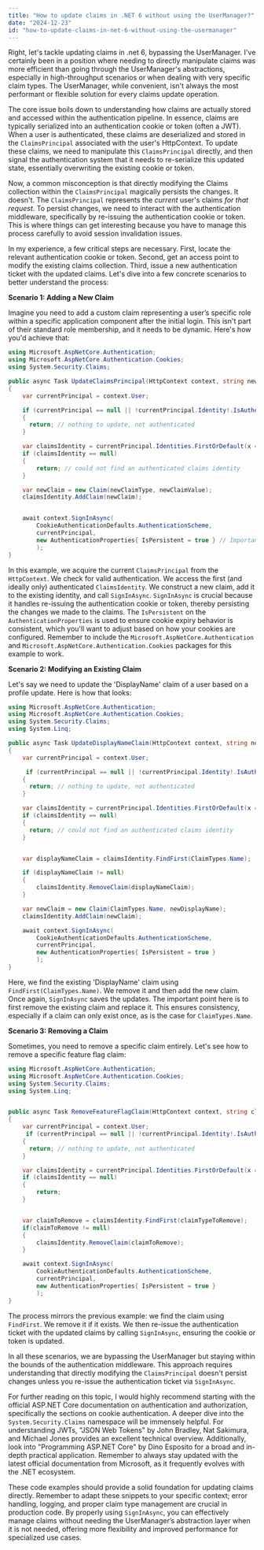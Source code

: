 ```yaml
---
title: "How to update claims in .NET 6 without using the UserManager?"
date: "2024-12-23"
id: "how-to-update-claims-in-net-6-without-using-the-usermanager"
---
```


Right, let's tackle updating claims in .net 6, bypassing the UserManager. I've certainly been in a position where needing to directly manipulate claims was more efficient than going through the UserManager's abstractions, especially in high-throughput scenarios or when dealing with very specific claim types. The UserManager, while convenient, isn't always the most performant or flexible solution for every claims update operation.

The core issue boils down to understanding how claims are actually stored and accessed within the authentication pipeline. In essence, claims are typically serialized into an authentication cookie or token (often a JWT). When a user is authenticated, these claims are deserialized and stored in the `ClaimsPrincipal` associated with the user's HttpContext. To update these claims, we need to manipulate this `ClaimsPrincipal` directly, and then signal the authentication system that it needs to re-serialize this updated state, essentially overwriting the existing cookie or token.

Now, a common misconception is that directly modifying the Claims collection within the `ClaimsPrincipal` magically persists the changes. It doesn't. The `ClaimsPrincipal` represents the *current* user's claims *for that request*. To persist changes, we need to interact with the authentication middleware, specifically by re-issuing the authentication cookie or token. This is where things can get interesting because you have to manage this process carefully to avoid session invalidation issues.

In my experience, a few critical steps are necessary. First, locate the relevant authentication cookie or token. Second, get an access point to modify the existing claims collection. Third, issue a new authentication ticket with the updated claims. Let's dive into a few concrete scenarios to better understand the process:

**Scenario 1: Adding a New Claim**

Imagine you need to add a custom claim representing a user’s specific role within a specific application component after the initial login. This isn't part of their standard role membership, and it needs to be dynamic. Here's how you'd achieve that:

```csharp
using Microsoft.AspNetCore.Authentication;
using Microsoft.AspNetCore.Authentication.Cookies;
using System.Security.Claims;

public async Task UpdateClaimsPrincipal(HttpContext context, string newClaimType, string newClaimValue)
{
    var currentPrincipal = context.User;

    if (currentPrincipal == null || !currentPrincipal.Identity!.IsAuthenticated)
    {
      return; // nothing to update, not authenticated
    }

    var claimsIdentity = currentPrincipal.Identities.FirstOrDefault(x => x.IsAuthenticated) as ClaimsIdentity;
    if (claimsIdentity == null)
    {
        return; // could not find an authenticated claims identity
    }

    var newClaim = new Claim(newClaimType, newClaimValue);
    claimsIdentity.AddClaim(newClaim);


    await context.SignInAsync(
        CookieAuthenticationDefaults.AuthenticationScheme,
        currentPrincipal,
        new AuthenticationProperties{ IsPersistent = true } // Important to use IsPersistent where appropriate
        );
}
```
In this example, we acquire the current `ClaimsPrincipal` from the `HttpContext`. We check for valid authentication. We access the first (and ideally only) authenticated `ClaimsIdentity`. We construct a new claim, add it to the existing identity, and call `SignInAsync`. `SignInAsync` is crucial because it handles re-issuing the authentication cookie or token, thereby persisting the changes we made to the claims. The `IsPersistent` on the `AuthenticationProperties` is used to ensure cookie expiry behavior is consistent, which you'll want to adjust based on how your cookies are configured. Remember to include the `Microsoft.AspNetCore.Authentication` and `Microsoft.AspNetCore.Authentication.Cookies` packages for this example to work.

**Scenario 2: Modifying an Existing Claim**

Let's say we need to update the 'DisplayName' claim of a user based on a profile update. Here is how that looks:

```csharp
using Microsoft.AspNetCore.Authentication;
using Microsoft.AspNetCore.Authentication.Cookies;
using System.Security.Claims;
using System.Linq;

public async Task UpdateDisplayNameClaim(HttpContext context, string newDisplayName)
{
    var currentPrincipal = context.User;

     if (currentPrincipal == null || !currentPrincipal.Identity!.IsAuthenticated)
    {
      return; // nothing to update, not authenticated
    }

    var claimsIdentity = currentPrincipal.Identities.FirstOrDefault(x => x.IsAuthenticated) as ClaimsIdentity;
    if (claimsIdentity == null)
    {
      return; // could not find an authenticated claims identity
    }


    var displayNameClaim = claimsIdentity.FindFirst(ClaimTypes.Name);

    if (displayNameClaim != null)
    {
        claimsIdentity.RemoveClaim(displayNameClaim);
    }

    var newClaim = new Claim(ClaimTypes.Name, newDisplayName);
    claimsIdentity.AddClaim(newClaim);

    await context.SignInAsync(
        CookieAuthenticationDefaults.AuthenticationScheme,
        currentPrincipal,
        new AuthenticationProperties{ IsPersistent = true }
        );
}
```

Here, we find the existing 'DisplayName' claim using `FindFirst(ClaimTypes.Name)`. We remove it and then add the new claim. Once again, `SignInAsync` saves the updates. The important point here is to first remove the existing claim and replace it. This ensures consistency, especially if a claim can only exist once, as is the case for `ClaimTypes.Name`.

**Scenario 3: Removing a Claim**

Sometimes, you need to remove a specific claim entirely. Let's see how to remove a specific feature flag claim:

```csharp
using Microsoft.AspNetCore.Authentication;
using Microsoft.AspNetCore.Authentication.Cookies;
using System.Security.Claims;
using System.Linq;


public async Task RemoveFeatureFlagClaim(HttpContext context, string claimTypeToRemove)
{
    var currentPrincipal = context.User;
     if (currentPrincipal == null || !currentPrincipal.Identity!.IsAuthenticated)
    {
      return; // nothing to update, not authenticated
    }

    var claimsIdentity = currentPrincipal.Identities.FirstOrDefault(x => x.IsAuthenticated) as ClaimsIdentity;
    if (claimsIdentity == null)
    {
        return;
    }


    var claimToRemove = claimsIdentity.FindFirst(claimTypeToRemove);
    if(claimToRemove != null)
    {
        claimsIdentity.RemoveClaim(claimToRemove);
    }

    await context.SignInAsync(
        CookieAuthenticationDefaults.AuthenticationScheme,
        currentPrincipal,
        new AuthenticationProperties{ IsPersistent = true }
        );
}
```

The process mirrors the previous example: we find the claim using `FindFirst`. We remove it if it exists. We then re-issue the authentication ticket with the updated claims by calling `SignInAsync`, ensuring the cookie or token is updated.

In all these scenarios, we are bypassing the UserManager but staying within the bounds of the authentication middleware. This approach requires understanding that directly modifying the `ClaimsPrincipal` doesn't persist changes unless you re-issue the authentication ticket via `SignInAsync`.

For further reading on this topic, I would highly recommend starting with the official ASP.NET Core documentation on authentication and authorization, specifically the sections on cookie authentication. A deeper dive into the `System.Security.Claims` namespace will be immensely helpful. For understanding JWTs, "JSON Web Tokens" by John Bradley, Nat Sakimura, and Michael Jones provides an excellent technical overview. Additionally, look into "Programming ASP.NET Core" by Dino Esposito for a broad and in-depth practical application. Remember to always stay updated with the latest official documentation from Microsoft, as it frequently evolves with the .NET ecosystem.

These code examples should provide a solid foundation for updating claims directly. Remember to adapt these snippets to your specific context; error handling, logging, and proper claim type management are crucial in production code. By properly using `SignInAsync`, you can effectively manage claims without needing the UserManager’s abstraction layer when it is not needed, offering more flexibility and improved performance for specialized use cases.
